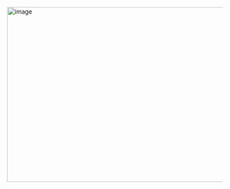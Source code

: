 <img width="1281" height="409" alt="image" src="https://github.com/user-attachments/assets/0a5ad175-4e71-4886-bb08-6a7f0e9177b2" />
